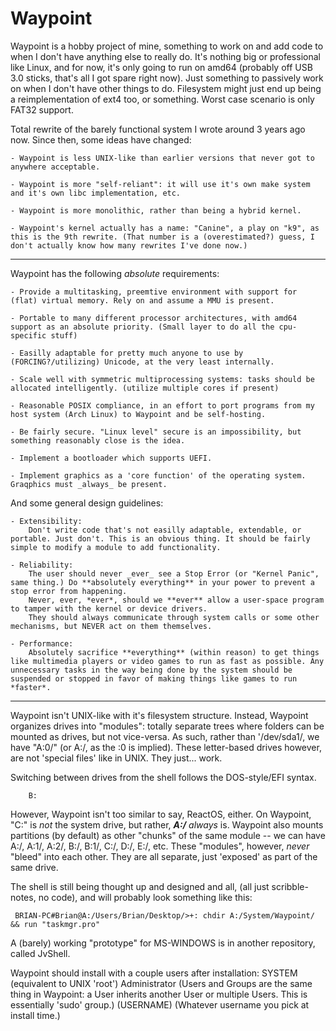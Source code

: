 # Waypoint

Waypoint is a hobby project of mine, something to work on and add code to when I don't have anything else to really do.
It's nothing big or professional like Linux, and for now, it's only going to run on amd64 (probably off USB 3.0 sticks, that's all I got spare right now).
Just something to passively work on when I don't have other things to do. Filesystem might just end up being a reimplementation of ext4 too, or something. 
Worst case scenario is only FAT32 support.

Total rewrite of the barely functional system I wrote around 3 years ago now.
Since then, some ideas have changed:

	- Waypoint is less UNIX-like than earlier versions that never got to anywhere acceptable.

	- Waypoint is more "self-reliant": it will use it's own make system and it's own libc implementation, etc.

	- Waypoint is more monolithic, rather than being a hybrid kernel. 

	- Waypoint's kernel actually has a name: "Canine", a play on "k9", as this is the 9th rewrite. (That number is a (overestimated?) guess, I don't actually know how many rewrites I've done now.)

___

Waypoint has the following _absolute_ requirements:

	- Provide a multitasking, preemtive environment with support for (flat) virtual memory. Rely on and assume a MMU is present.

	- Portable to many different processor architectures, with amd64 support as an absolute priority. (Small layer to do all the cpu-specific stuff)

	- Easilly adaptable for pretty much anyone to use by (FORCING?/utilizing) Unicode, at the very least internally.

	- Scale well with symmetric multiprocessing systems: tasks should be allocated intelligently. (utilize multiple cores if present)

	- Reasonable POSIX compliance, in an effort to port programs from my host system (Arch Linux) to Waypoint and be self-hosting.

	- Be fairly secure. "Linux level" secure is an impossibility, but something reasonably close is the idea.

	- Implement a bootloader which supports UEFI.

	- Implement graphics as a 'core function' of the operating system. Graqphics must _always_ be present.



And some general design guidelines:

	- Extensibility:
		Don't write code that's not easilly adaptable, extendable, or portable. Just don't. This is an obvious thing. It should be fairly simple to modify a module to add functionality.

	- Reliability:
		The user should never _ever_ see a Stop Error (or "Kernel Panic", same thing.) Do **absolutely everything** in your power to prevent a stop error from happening.
		Never, ever, *ever*, should we **ever** allow a user-space program to tamper with the kernel or device drivers.
		They should always communicate through system calls or some other mechanisms, but NEVER act on them themselves.

	- Performance:
		Absolutely sacrifice **everything** (within reason) to get things like multimedia players or video games to run as fast as possible. Any unnecessary tasks in the way being done by the system should be suspended or stopped in favor of making things like games to run *faster*. 


___
Waypoint isn't UNIX-like with it's filesystem structure.
Instead, Waypoint organizes drives into "modules": totally separate trees where folders can be mounted as drives, but not vice-versa.
As such, rather than '/dev/sda1/, we have "A:0/" (or A:/, as the :0 is implied).
These letter-based drives however, are not 'special files' like in UNIX. They just... work.

Switching between drives from the shell follows the DOS-style/EFI syntax.
```
	B:
```

However, Waypoint isn't too similar to say, ReactOS, either. On Waypoint, "C:\" is _not_ the system drive, but rather, __*A:/*__ *always* is.
Waypoint also mounts partitions (by default) as other "chunks" of the same module -- we can have A:/, A:1/, A:2/, B:/, B:1/, C:/, D:/, E:/, etc.
These "modules", however, *never* "bleed" into each other. They are all separate, just 'exposed' as part of the same drive.

The shell is still being thought up and designed and all, (all just scribble-notes, no code), and will probably look something like this:
```
 BRIAN-PC#Brian@A:/Users/Brian/Desktop/>+: chdir A:/System/Waypoint/ && run "taskmgr.pro"
```
A (barely) working "prototype" for MS-WINDOWS is in another repository, called JvShell.



Waypoint should install with a couple users after installation:
SYSTEM (equivalent to UNIX 'root')
Administrator (Users and Groups are the same thing in Waypoint: a User inherits another User or multiple Users. This is essentially 'sudo' group.)
(USERNAME) (Whatever username you pick at install time.)
